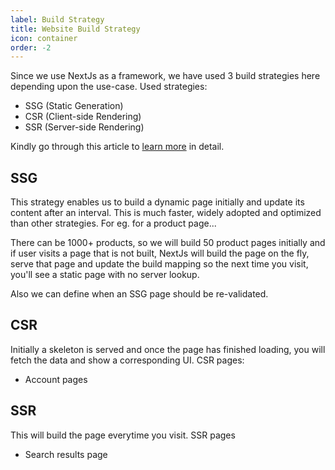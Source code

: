 ```yaml
---
label: Build Strategy
title: Website Build Strategy
icon: container
order: -2
---
```


Since we use NextJs as a framework, we have used 3 build strategies here depending upon the use-case. Used strategies:

- SSG (Static Generation)
- CSR (Client-side Rendering)
- SSR (Server-side Rendering)

Kindly go through this article to [learn more](https://vercel.com/blog/nextjs-server-side-rendering-vs-static-generation) in detail.

## SSG

This strategy enables us to build a dynamic page initially and update its content after an interval. This is much faster, widely adopted and optimized than other strategies. For eg. for a product page...

There can be 1000+ products, so we will build 50 product pages initially and if user visits a page that is not built, NextJs will build the page on the fly, serve that page and update the build mapping so the next time you visit, you'll see a static page with no server lookup.

Also we can define when an SSG page should be re-validated.

## CSR

Initially a skeleton is served and once the page has finished loading, you will fetch the data and show a corresponding UI. CSR pages:

- Account pages

## SSR

This will build the page everytime you visit. SSR pages

- Search results page
